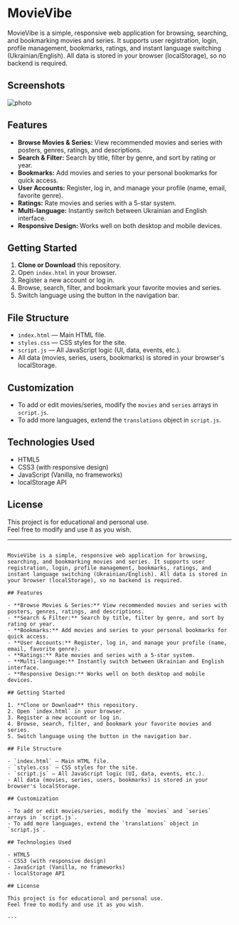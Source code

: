 # MovieVibe

MovieVibe is a simple, responsive web application for browsing, searching, and bookmarking movies and series. It supports user registration, login, profile management, bookmarks, ratings, and instant language switching (Ukrainian/English). All data is stored in your browser (localStorage), so no backend is required.

## Screenshots
![photo](https://github.com/user-attachments/assets/c1af9fa4-3d3d-4d6d-af81-213c52e9a237)

## Features

- **Browse Movies & Series:** View recommended movies and series with posters, genres, ratings, and descriptions.
- **Search & Filter:** Search by title, filter by genre, and sort by rating or year.
- **Bookmarks:** Add movies and series to your personal bookmarks for quick access.
- **User Accounts:** Register, log in, and manage your profile (name, email, favorite genre).
- **Ratings:** Rate movies and series with a 5-star system.
- **Multi-language:** Instantly switch between Ukrainian and English interface.
- **Responsive Design:** Works well on both desktop and mobile devices.

## Getting Started

1. **Clone or Download** this repository.
2. Open `index.html` in your browser.
3. Register a new account or log in.
4. Browse, search, filter, and bookmark your favorite movies and series.
5. Switch language using the button in the navigation bar.

## File Structure

- `index.html` — Main HTML file.
- `styles.css` — CSS styles for the site.
- `script.js` — All JavaScript logic (UI, data, events, etc.).
- All data (movies, series, users, bookmarks) is stored in your browser's localStorage.

## Customization

- To add or edit movies/series, modify the `movies` and `series` arrays in `script.js`.
- To add more languages, extend the `translations` object in `script.js`.

## Technologies Used

- HTML5
- CSS3 (with responsive design)
- JavaScript (Vanilla, no frameworks)
- localStorage API

## License

This project is for educational and personal use.  
Feel free to modify and use it as you wish.

---
```# MovieVibe

MovieVibe is a simple, responsive web application for browsing, searching, and bookmarking movies and series. It supports user registration, login, profile management, bookmarks, ratings, and instant language switching (Ukrainian/English). All data is stored in your browser (localStorage), so no backend is required.

## Features

- **Browse Movies & Series:** View recommended movies and series with posters, genres, ratings, and descriptions.
- **Search & Filter:** Search by title, filter by genre, and sort by rating or year.
- **Bookmarks:** Add movies and series to your personal bookmarks for quick access.
- **User Accounts:** Register, log in, and manage your profile (name, email, favorite genre).
- **Ratings:** Rate movies and series with a 5-star system.
- **Multi-language:** Instantly switch between Ukrainian and English interface.
- **Responsive Design:** Works well on both desktop and mobile devices.

## Getting Started

1. **Clone or Download** this repository.
2. Open `index.html` in your browser.
3. Register a new account or log in.
4. Browse, search, filter, and bookmark your favorite movies and series.
5. Switch language using the button in the navigation bar.

## File Structure

- `index.html` — Main HTML file.
- `styles.css` — CSS styles for the site.
- `script.js` — All JavaScript logic (UI, data, events, etc.).
- All data (movies, series, users, bookmarks) is stored in your browser's localStorage.

## Customization

- To add or edit movies/series, modify the `movies` and `series` arrays in `script.js`.
- To add more languages, extend the `translations` object in `script.js`.

## Technologies Used

- HTML5
- CSS3 (with responsive design)
- JavaScript (Vanilla, no frameworks)
- localStorage API

## License

This project is for educational and personal use.  
Feel free to modify and use it as you wish.

---
